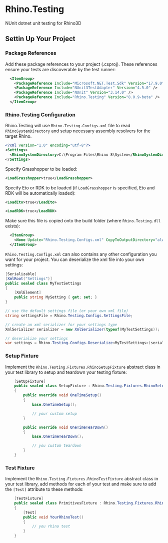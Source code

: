 # Rhino.Testing

NUnit dotnet unit testing for Rhino3D

## Settin Up Your Project

### Package References

Add these package references to your project (.csproj). These references ensure your tests are discoverable by the test runner:

```xml
  <ItemGroup>
    <PackageReference Include="Microsoft.NET.Test.Sdk" Version="17.9.0" />
    <PackageReference Include="NUnit3TestAdapter" Version="4.5.0" />
    <PackageReference Include="NUnit" Version="3.14.0" />
    <PackageReference Include="Rhino.Testing" Version="8.0.9-beta" />
  </ItemGroup>
```

### Rhino.Testing Configuration

Rhino.Testing will use `Rhino.Testing.Configs.xml` file to read `RhinoSystemDirectory` and setup necessary assembly resolvers for the target Rhino.

```xml
<?xml version="1.0" encoding="utf-8"?>
<Settings>
  <RhinoSystemDirectory>C:\Program Files\Rhino 8\System</RhinoSystemDirectory>
</Settings>
```

Specify Grasshopper to be loaded:

```xml
<LoadGrasshopper>true</LoadGrasshopper>
```

Specify Eto or RDK to be loaded (if `LoadGrasshopper` is specified, Eto and RDK will be automatically loaded):

```xml
<LoadEto>true</LoadEto>

<LoadRDK>true</LoadRDK>
```

Make sure this file is copied onto the build folder (where `Rhino.Testing.dll` exists):

```xml
  <ItemGroup>
    <None Update="Rhino.Testing.Configs.xml" CopyToOutputDirectory="always" />
  </ItemGroup>
```

`Rhino.Testing.Configs.xml` can also contains any other configuration you want for your project. You can deserialize the xml file into your own settings:

```csharp
[Serializable]
[XmlRoot("Settings")]
public sealed class MyTestSettings
{
    [XmlElement]
    public string MySetting { get; set; }
}

// use the default settings file (or your own xml file)
string settingsFile = Rhino.Testing.Configs.SettingsFile;

// create an xml serializer for your settings type
XmlSerializer serializer = new XmlSerializer(typeof(MyTestSettings));

// deserialize your settings
var settings = Rhino.Testing.Configs.Deserialize<MyTestSettings>(serializer, settingsFile);

```

### Setup Fixture

Implement the `Rhino.Testing.Fixtures.RhinoSetupFixture` abstract class in your test library to setup and teardown your testing fixture:

```csharp
    [SetUpFixture]
    public sealed class SetupFixture : Rhino.Testing.Fixtures.RhinoSetupFixture
    {
        public override void OneTimeSetup()
        {
            base.OneTimeSetup();

            // your custom setup
        }

        public override void OneTimeTearDown()
        {
            base.OneTimeTearDown();

            // you custom teardown
        }
    }
```

### Test Fixture

Implement the `Rhino.Testing.Fixtures.RhinoTestFixture` abstract class in your test library, add methods for each of your test and make sure to add the `[Test]` attribute to these methods:

```csharp
    [TestFixture]
    public sealed class PrimitivesFixture : Rhino.Testing.Fixtures.RhinoTestFixture
    {
        [Test]
        public void YourRhinoTest()
        {
            // you rhino test
        }
    }
```
